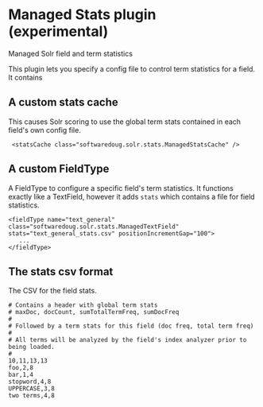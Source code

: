 # Managed Stats plugin (experimental)

Managed Solr field and term statistics

This plugin lets you specify a config file to control term statistics for a field. It contains

## A custom stats cache

This causes Solr scoring to use the global term stats contained in each field's own config file.

```
 <statsCache class="softwaredoug.solr.stats.ManagedStatsCache" />
```

## A custom FieldType

A FieldType to configure a specific field's term statistics. It functions exactly like a TextField, however it adds `stats` which contains a file for field statistics.

```
<fieldType name="text_general" class="softwaredoug.solr.stats.ManagedTextField" stats="text_general_stats.csv" positionIncrementGap="100">
   ...
</fieldType>
```

## The stats csv format

The CSV for the field stats.

```
# Contains a header with global term stats
# maxDoc, docCount, sumTotalTermFreq, sumDocFreq
#
# Followed by a term stats for this field (doc freq, total term freq)
#
# All terms will be analyzed by the field's index analyzer prior to being loaded.
#
10,11,13,13
foo,2,8
bar,1,4
stopword,4,8
UPPERCASE,3,8
two terms,4,8
```
